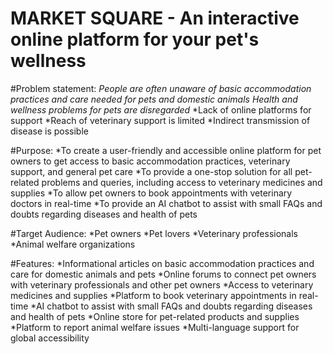 # MARKET SQUARE - An interactive online platform for your pet's wellness


#Problem statement:
*People are often unaware of basic accommodation practices and care needed for pets and domestic animals*
*Health and wellness problems for pets are disregarded*
*Lack of online platforms for support
*Reach of veterinary support is limited
*Indirect transmission of disease is possible

#Purpose:
*To create a user-friendly and accessible online platform for pet owners to get access to basic accommodation practices, veterinary support, and general pet care
*To provide a one-stop solution for all pet-related problems and queries, including access to veterinary medicines and supplies
*To allow pet owners to book appointments with veterinary doctors in real-time
*To provide an AI chatbot to assist with small FAQs and doubts regarding diseases and health of pets

#Target Audience:
*Pet owners
*Pet lovers
*Veterinary professionals
*Animal welfare organizations

#Features:
*Informational articles on basic accommodation practices and care for domestic animals and pets
*Online forums to connect pet owners with veterinary professionals and other pet owners
*Access to veterinary medicines and supplies
*Platform to book veterinary appointments in real-time
*AI chatbot to assist with small FAQs and doubts regarding diseases and health of pets
*Online store for pet-related products and supplies
*Platform to report animal welfare issues
*Multi-language support for global accessibility
